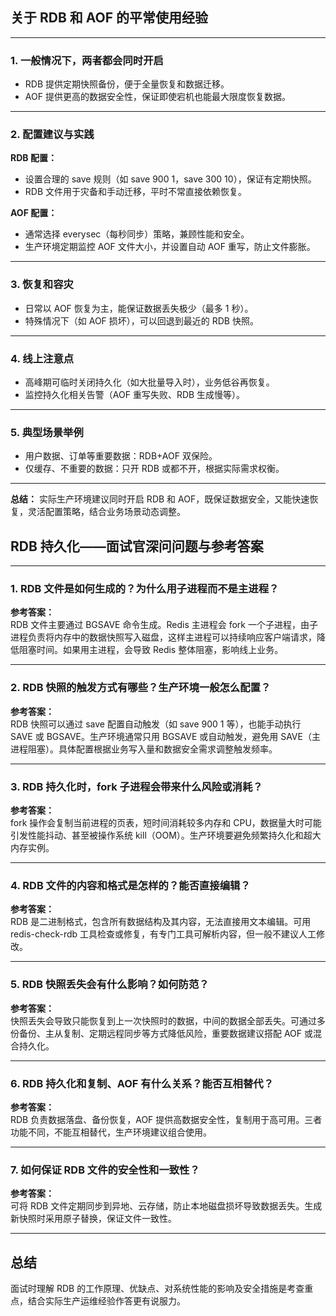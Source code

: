 ## 关于 RDB 和 AOF 的平常使用经验

---

### 1. 一般情况下，两者都会同时开启

- RDB 提供定期快照备份，便于全量恢复和数据迁移。
- AOF 提供更高的数据安全性，保证即使宕机也能最大限度恢复数据。

---

### 2. 配置建议与实践

**RDB 配置：**
- 设置合理的 save 规则（如 save 900 1，save 300 10），保证有定期快照。
- RDB 文件用于灾备和手动迁移，平时不常直接依赖恢复。

**AOF 配置：**
- 通常选择 everysec（每秒同步）策略，兼顾性能和安全。
- 生产环境定期监控 AOF 文件大小，并设置自动 AOF 重写，防止文件膨胀。

---

### 3. 恢复和容灾

- 日常以 AOF 恢复为主，能保证数据丢失极少（最多 1 秒）。
- 特殊情况下（如 AOF 损坏），可以回退到最近的 RDB 快照。

---

### 4. 线上注意点

- 高峰期可临时关闭持久化（如大批量导入时），业务低谷再恢复。
- 监控持久化相关告警（AOF 重写失败、RDB 生成慢等）。

---

### 5. 典型场景举例

- 用户数据、订单等重要数据：RDB+AOF 双保险。
- 仅缓存、不重要的数据：只开 RDB 或都不开，根据实际需求权衡。

---

**总结：**
实际生产环境建议同时开启 RDB 和 AOF，既保证数据安全，又能快速恢复，灵活配置策略，结合业务场景动态调整。



## RDB 持久化——面试官深问问题与参考答案

---

### 1. RDB 文件是如何生成的？为什么用子进程而不是主进程？

**参考答案：**  
RDB 文件主要通过 BGSAVE 命令生成。Redis 主进程会 fork 一个子进程，由子进程负责将内存中的数据快照写入磁盘，这样主进程可以持续响应客户端请求，降低阻塞时间。如果用主进程，会导致 Redis 整体阻塞，影响线上业务。

---

### 2. RDB 快照的触发方式有哪些？生产环境一般怎么配置？

**参考答案：**  
RDB 快照可以通过 save 配置自动触发（如 save 900 1 等），也能手动执行 SAVE 或 BGSAVE。生产环境通常只用 BGSAVE 或自动触发，避免用 SAVE（主进程阻塞）。具体配置根据业务写入量和数据安全需求调整触发频率。

---

### 3. RDB 持久化时，fork 子进程会带来什么风险或消耗？

**参考答案：**  
fork 操作会复制当前进程的页表，短时间消耗较多内存和 CPU，数据量大时可能引发性能抖动、甚至被操作系统 kill（OOM）。生产环境要避免频繁持久化和超大内存实例。

---

### 4. RDB 文件的内容和格式是怎样的？能否直接编辑？

**参考答案：**  
RDB 是二进制格式，包含所有数据结构及其内容，无法直接用文本编辑。可用 redis-check-rdb 工具检查或修复，有专门工具可解析内容，但一般不建议人工修改。

---

### 5. RDB 快照丢失会有什么影响？如何防范？

**参考答案：**  
快照丢失会导致只能恢复到上一次快照时的数据，中间的数据全部丢失。可通过多份备份、主从复制、定期远程同步等方式降低风险，重要数据建议搭配 AOF 或混合持久化。

---

### 6. RDB 持久化和复制、AOF 有什么关系？能否互相替代？

**参考答案：**  
RDB 负责数据落盘、备份恢复，AOF 提供高数据安全性，复制用于高可用。三者功能不同，不能互相替代，生产环境建议组合使用。

---

### 7. 如何保证 RDB 文件的安全性和一致性？

**参考答案：**  
可将 RDB 文件定期同步到异地、云存储，防止本地磁盘损坏导致数据丢失。生成新快照时采用原子替换，保证文件一致性。

---

## 总结

面试时理解 RDB 的工作原理、优缺点、对系统性能的影响及安全措施是考查重点，结合实际生产运维经验作答更有说服力。